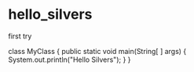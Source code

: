 # hello_silvers
first try

class MyClass {
    public static void main(String[ ] args) {
        System.out.println("Hello Silvers");
    }
}

